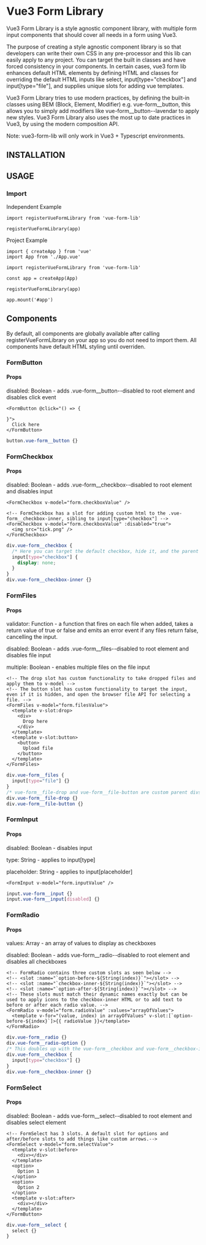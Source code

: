 # Vue3 Form Library

Vue3 Form Library is a style agnostic component library, with multiple form input components that should cover all needs in a form using Vue3.

The purpose of creating a style agnostic component library is so that developers can write their own CSS in any pre-processor and this lib can easily apply to any project. You can target the
built in classes and have forced consistency in your components. In certain cases, vue3 form lib enhances default HTML elements by defining
HTML and classes for overriding the default HTML inputs like select, input[type="checkbox"] and input[type="file"], and supplies unique slots for adding
vue templates.

Vue3 Form Library tries to use modern practices, by defining the built-in classes using BEM (Block, Element, Modifier) e.g. vue-form__button, this allows you to simply add modifiers like vue-form__button--lavendar to apply new styles. Vue3 Form Library also uses the most up to date practices in Vue3, by using the modern composition API.

Note: vue3-form-lib will only work in Vue3 + Typescript environments.

## INSTALLATION

## USAGE

### Import

Independent Example

```TS
import registerVueFormLibrary from 'vue-form-lib'

registerVueFormLibrary(app)
```

Project Example

```TS
import { createApp } from 'vue'
import App from './App.vue'

import registerVueFormLibrary from 'vue-form-lib'

const app = createApp(App)

registerVueFormLibrary(app)

app.mount('#app')

```

## Components

By default, all components are globally available after calling registerVueFormLibrary on your app so you do not need to import them. All components have default HTML styling until overriden.

### FormButton

#### Props

disabled: Boolean - adds .vue-form__button--disabled to root element and disables click event

```vue
<FormButton @click="() => {

}">
  Click here
</FormButton>
```

```CSS
button.vue-form__button {}
```

### FormCheckbox

#### Props

disabled: Boolean - adds .vue-form__checkbox--disabled to root element and disables input

```vue
<FormCheckbox v-model="form.checkboxValue" />

<!-- FormCheckbox has a slot for adding custom html to the .vue-form__checkbox-inner, sibling to input[type="checkbox"] -->
<FormCheckbox v-model="form.checkboxValue" :disabled="true">
  <img src="tick.png" />
</FormCheckbox>
```

```CSS
div.vue-form__checkbox {
  /* Here you can target the default checkbox, hide it, and the parent styling should still allow you to target it when adding custom styling. */
  input[type="checkbox"] {
    display: none;
  }
}
div.vue-form__checkbox-inner {}
```

### FormFiles

#### Props

validator: Function - a function that fires on each file when added, takes a return value of true or false and emits an error event if any files return false, cancelling the input.

disabled: Boolean - adds .vue-form__files--disabled to root element and disables file input

multiple: Boolean - enables multiple files on the file input

```vue
<!-- The drop slot has custom functionality to take dropped files and apply them to v-model -->
<!-- The button slot has custom functionality to target the input, even if it is hidden, and open the browser file API for selecting a file. -->
<FormFiles v-model="form.filesValue">
  <template v-slot:drop>
    <div>
      Drop here
    </div>
  </template>
  <template v-slot:button>
    <button>
      Upload file
    </button>
  </template>
</FormFiles>
```

```CSS
div.vue-form__files {
  input[type="file"] {}
}
/* vue-form__file-drop and vue-form__file-button are custom parent divs of the template/slots */
div.vue-form__file-drop {}
div.vue-form__file-button {}
```

### FormInput

#### Props

disabled: Boolean - disables input

type: String - applies to input[type]

placeholder: String - applies to input[placeholder]

```vue
<FormInput v-model="form.inputValue" />
```

```CSS
input.vue-form__input {}
input.vue-form__input[disabled] {}
```

### FormRadio

#### Props

values: Array - an array of values to display as checkboxes

disabled: Boolean - adds vue-form__radio--disabled to root element and disables all checkboxes

```vue
<!-- FormRadio contains three custom slots as seen below -->
<!-- <slot :name="`option-before-${String(index)}`"></slot> -->
<!-- <slot :name="`checkbox-inner-${String(index)}`"></slot> -->
<!-- <slot :name="`option-after-${String(index)}`"></slot> -->
<!-- These slots must match their dynamic names exactly but can be used to apply icons to the checkbox-inner HTML or to add text to before or after each radio value. -->
<FormRadio v-model="form.radioValue" :values="arrayOfValues">
  <template v-for="(value, index) in arrayOfValues" v-slot:[`option-before-${index}`]>{{ radioValue }}</template>
</FormRadio>
```

```CSS
div.vue-form__radio {}
div.vue-form__radio-option {}
/* This doubles up with the vue-form__checkbox and vue-form__checkbox-inner so both use the same styling. */
div.vue-form__checkbox {
  input[type="checkbox"] {}
}
div.vue-form__checkbox-inner {}
```

### FormSelect

#### Props

disabled: Boolean - adds vue-form__select--disabled to root element and disables select element

```vue
<!-- FormSelect has 3 slots. A default slot for options and after/before slots to add things like custom arrows.-->
<FormSelect v-model="form.selectValue">
  <template v-slot:before>
    <div></div>
  </template>
  <option>
    Option 1
  </option>
  <option>
    Option 2
  </option>
  <template v-slot:after>
    <div></div>
  </template>
</FormButton>
```

```CSS
div.vue-form__select {
  select {}
}
```